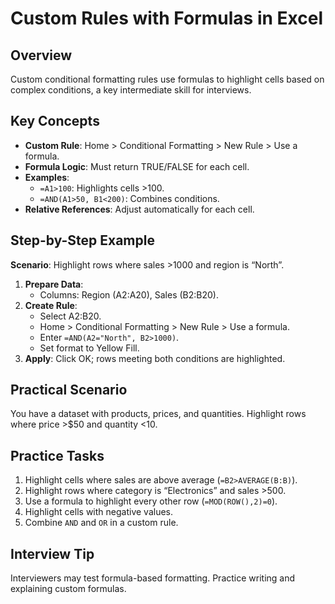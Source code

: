 # Custom Rules with Formulas in Excel

## Overview
Custom conditional formatting rules use formulas to highlight cells based on complex conditions, a key intermediate skill for interviews.

## Key Concepts
- **Custom Rule**: Home > Conditional Formatting > New Rule > Use a formula.
- **Formula Logic**: Must return TRUE/FALSE for each cell.
- **Examples**:
  - `=A1>100`: Highlights cells >100.
  - `=AND(A1>50, B1<200)`: Combines conditions.
- **Relative References**: Adjust automatically for each cell.

## Step-by-Step Example
**Scenario**: Highlight rows where sales >1000 and region is “North”.
1. **Prepare Data**:
   - Columns: Region (A2:A20), Sales (B2:B20).
2. **Create Rule**:
   - Select A2:B20.
   - Home > Conditional Formatting > New Rule > Use a formula.
   - Enter `=AND(A2="North", B2>1000)`.
   - Set format to Yellow Fill.
3. **Apply**: Click OK; rows meeting both conditions are highlighted.

## Practical Scenario
You have a dataset with products, prices, and quantities. Highlight rows where price >$50 and quantity <10.

## Practice Tasks
1. Highlight cells where sales are above average (`=B2>AVERAGE(B:B)`).
2. Highlight rows where category is “Electronics” and sales >500.
3. Use a formula to highlight every other row (`=MOD(ROW(),2)=0`).
4. Highlight cells with negative values.
5. Combine `AND` and `OR` in a custom rule.

## Interview Tip
Interviewers may test formula-based formatting. Practice writing and explaining custom formulas.